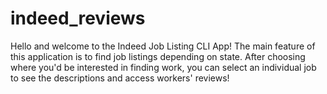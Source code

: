 # indeed_reviews
Hello and welcome to the Indeed Job Listing CLI App!
The main feature of this application is to find job listings depending on state.
After choosing where you'd be interested in finding work, you can select an individual
job to see the descriptions and access workers' reviews!
